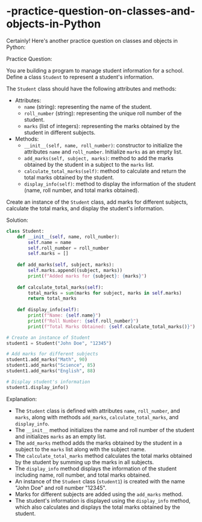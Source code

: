 # -practice-question-on-classes-and-objects-in-Python
Certainly! Here's another practice question on classes and objects in Python:

Practice Question:

You are building a program to manage student information for a school. Define a class `Student` to represent a student's information.

The `Student` class should have the following attributes and methods:
- Attributes:
  - `name` (string): representing the name of the student.
  - `roll_number` (string): representing the unique roll number of the student.
  - `marks` (list of integers): representing the marks obtained by the student in different subjects.
- Methods:
  - `__init__(self, name, roll_number)`: constructor to initialize the attributes `name` and `roll_number`. Initialize `marks` as an empty list.
  - `add_marks(self, subject, marks)`: method to add the marks obtained by the student in a subject to the `marks` list.
  - `calculate_total_marks(self)`: method to calculate and return the total marks obtained by the student.
  - `display_info(self)`: method to display the information of the student (name, roll number, and total marks obtained).

Create an instance of the `Student` class, add marks for different subjects, calculate the total marks, and display the student's information.

Solution:

```python
class Student:
    def __init__(self, name, roll_number):
        self.name = name
        self.roll_number = roll_number
        self.marks = []
    
    def add_marks(self, subject, marks):
        self.marks.append((subject, marks))
        print(f"Added marks for {subject}: {marks}")
    
    def calculate_total_marks(self):
        total_marks = sum(marks for subject, marks in self.marks)
        return total_marks
    
    def display_info(self):
        print(f"Name: {self.name}")
        print(f"Roll Number: {self.roll_number}")
        print(f"Total Marks Obtained: {self.calculate_total_marks()}")

# Create an instance of Student
student1 = Student("John Doe", "12345")

# Add marks for different subjects
student1.add_marks("Math", 90)
student1.add_marks("Science", 85)
student1.add_marks("English", 88)

# Display student's information
student1.display_info()
```

Explanation:

- The `Student` class is defined with attributes `name`, `roll_number`, and `marks`, along with methods `add_marks`, `calculate_total_marks`, and `display_info`.
- The `__init__` method initializes the name and roll number of the student and initializes `marks` as an empty list.
- The `add_marks` method adds the marks obtained by the student in a subject to the `marks` list along with the subject name.
- The `calculate_total_marks` method calculates the total marks obtained by the student by summing up the marks in all subjects.
- The `display_info` method displays the information of the student including name, roll number, and total marks obtained.
- An instance of the `Student` class (`student1`) is created with the name "John Doe" and roll number "12345".
- Marks for different subjects are added using the `add_marks` method.
- The student's information is displayed using the `display_info` method, which also calculates and displays the total marks obtained by the student.
